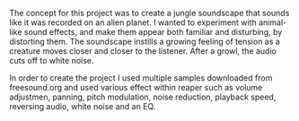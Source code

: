 The concept for this project was to create a jungle soundscape that sounds like it was recorded on an alien planet. I wanted to experiment with animal-like sound effects, and make them appear both familiar and disturbing, by distorting them. The soundscape instills a growing feeling of tension as a creature moves closer and closer to the listener. After a growl, the audio cuts off to white noise. 

In order to create the project I used multiple samples downloaded from freesound.org and used various effect within reaper such as volume adjustmen, panning, pitch modulation, noise reduction, playback speed, reversing audio, white noise and an EQ.